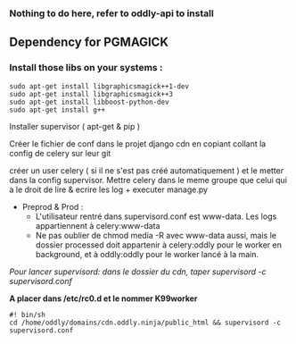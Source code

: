 ### Nothing to do here, refer to oddly-api to install

## Dependency for PGMAGICK 

### Install those libs on your systems :

```
sudo apt-get install libgraphicsmagick++1-dev
sudo apt-get install libgraphicsmagick++3 
sudo apt-get install libboost-python-dev
sudo apt-get install g++
```

Installer supervisor ( apt-get & pip )

Créer le fichier de conf dans le projet django cdn en copiant collant la config de celery sur leur git

créer un user celery ( si il ne s'est pas créé automatiquement ) et le metter dans la config supervisor. Mettre celery dans le meme groupe que celui qui a le droit de lire & ecrire les log + executer manage.py


- Preprod & Prod : 
  - L'utilisateur rentré dans supervisord.conf est www-data. Les logs appartiennent à celery:www-data
  - Ne pas oublier de chmod media -R avec www-data aussi, mais le dossier processed doit appartenir à celery:oddly pour le worker en background, et à oddly:oddly pour le worker lancé à la main.

_Pour lancer supervisord: dans le dossier du cdn, taper supervisord -c supervisord.conf_

**A placer dans /etc/rc0.d et le nommer K99worker**
``` 
#! bin/sh                                                                                                          
cd /home/oddly/domains/cdn.oddly.ninja/public_html && supervisord -c supervisord.conf   
```
